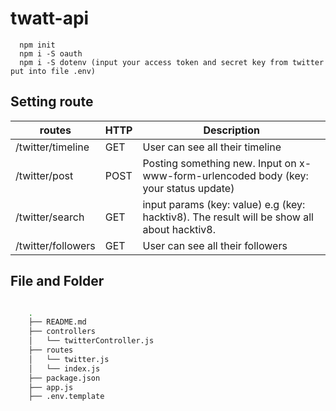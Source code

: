 # twatt-api

      npm init
      npm i -S oauth
      npm i -S dotenv (input your access token and secret key from twitter put into file .env)
    
    
## Setting route

routes | HTTP | Description
-------|------|------------
/twitter/timeline | GET | User can see all their timeline
/twitter/post | POST | Posting something new. Input on x-www-form-urlencoded body (key: your status update)
/twitter/search | GET | input params (key: value) e.g (key: hacktiv8). The result will be show all about hacktiv8.
/twitter/followers | GET | User can see all their followers


## File and Folder 
```bash

    .
    ├── README.md
    ├── controllers
    │   └── twitterController.js
    ├── routes
    │   └── twitter.js
    │   └── index.js
    ├── package.json
    ├── app.js
    ├── .env.template
    
